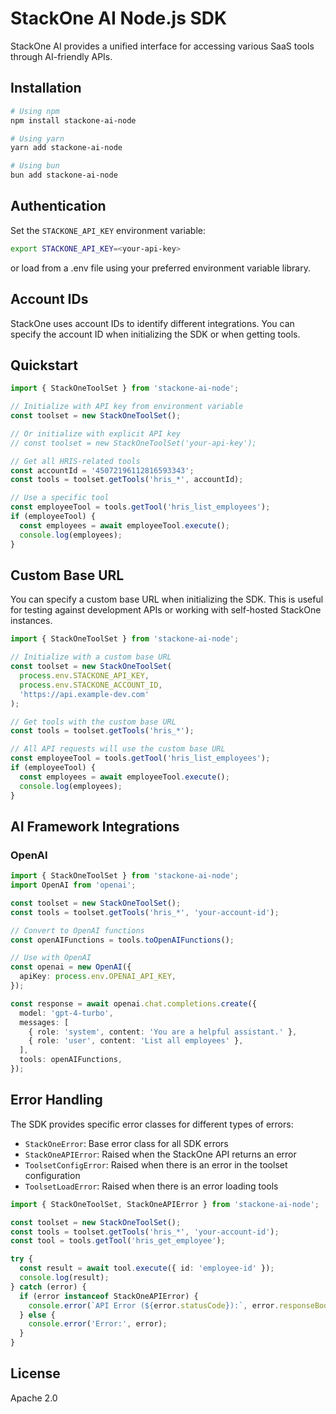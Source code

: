 # StackOne AI Node.js SDK

StackOne AI provides a unified interface for accessing various SaaS tools through AI-friendly APIs.

## Installation

```bash
# Using npm
npm install stackone-ai-node

# Using yarn
yarn add stackone-ai-node

# Using bun
bun add stackone-ai-node
```

## Authentication

Set the `STACKONE_API_KEY` environment variable:

```bash
export STACKONE_API_KEY=<your-api-key>
```

or load from a .env file using your preferred environment variable library.

## Account IDs

StackOne uses account IDs to identify different integrations. You can specify the account ID when initializing the SDK or when getting tools.

## Quickstart

```typescript
import { StackOneToolSet } from 'stackone-ai-node';

// Initialize with API key from environment variable
const toolset = new StackOneToolSet();

// Or initialize with explicit API key
// const toolset = new StackOneToolSet('your-api-key');

// Get all HRIS-related tools
const accountId = '45072196112816593343';
const tools = toolset.getTools('hris_*', accountId);

// Use a specific tool
const employeeTool = tools.getTool('hris_list_employees');
if (employeeTool) {
  const employees = await employeeTool.execute();
  console.log(employees);
}
```

## Custom Base URL

You can specify a custom base URL when initializing the SDK. This is useful for testing against development APIs or working with self-hosted StackOne instances.

```typescript
import { StackOneToolSet } from 'stackone-ai-node';

// Initialize with a custom base URL
const toolset = new StackOneToolSet(
  process.env.STACKONE_API_KEY,
  process.env.STACKONE_ACCOUNT_ID,
  'https://api.example-dev.com'
);

// Get tools with the custom base URL
const tools = toolset.getTools('hris_*');

// All API requests will use the custom base URL
const employeeTool = tools.getTool('hris_list_employees');
if (employeeTool) {
  const employees = await employeeTool.execute();
  console.log(employees);
}
```

## AI Framework Integrations

### OpenAI

```typescript
import { StackOneToolSet } from 'stackone-ai-node';
import OpenAI from 'openai';

const toolset = new StackOneToolSet();
const tools = toolset.getTools('hris_*', 'your-account-id');

// Convert to OpenAI functions
const openAIFunctions = tools.toOpenAIFunctions();

// Use with OpenAI
const openai = new OpenAI({
  apiKey: process.env.OPENAI_API_KEY,
});

const response = await openai.chat.completions.create({
  model: 'gpt-4-turbo',
  messages: [
    { role: 'system', content: 'You are a helpful assistant.' },
    { role: 'user', content: 'List all employees' },
  ],
  tools: openAIFunctions,
});
```

## Error Handling

The SDK provides specific error classes for different types of errors:

- `StackOneError`: Base error class for all SDK errors
- `StackOneAPIError`: Raised when the StackOne API returns an error
- `ToolsetConfigError`: Raised when there is an error in the toolset configuration
- `ToolsetLoadError`: Raised when there is an error loading tools

```typescript
import { StackOneToolSet, StackOneAPIError } from 'stackone-ai-node';

const toolset = new StackOneToolSet();
const tools = toolset.getTools('hris_*', 'your-account-id');
const tool = tools.getTool('hris_get_employee');

try {
  const result = await tool.execute({ id: 'employee-id' });
  console.log(result);
} catch (error) {
  if (error instanceof StackOneAPIError) {
    console.error(`API Error (${error.statusCode}):`, error.responseBody);
  } else {
    console.error('Error:', error);
  }
}
```

## License

Apache 2.0
